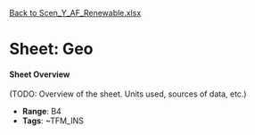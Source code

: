 [Back to Scen_Y_AF_Renewable.xlsx](README.md)

# Sheet: Geo

#### Sheet Overview

(TODO: Overview of the sheet. Units used, sources of data, etc.)

- **Range**: B4
- **Tags**: ~TFM_INS
